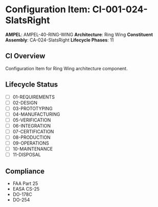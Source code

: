 # Configuration Item: CI-001-024-SlatsRight

**AMPEL**: AMPEL-40-RING-WING
**Architecture**: Ring Wing
**Constituent Assembly**: CA-024-SlatsRight
**Lifecycle Phases**: 11

## CI Overview
Configuration Item for Ring Wing architecture component.

## Lifecycle Status
- [ ] 01-REQUIREMENTS
- [ ] 02-DESIGN
- [ ] 03-PROTOTYPING
- [ ] 04-MANUFACTURING
- [ ] 05-VERIFICATION
- [ ] 06-INTEGRATION
- [ ] 07-CERTIFICATION
- [ ] 08-PRODUCTION
- [ ] 09-OPERATIONS
- [ ] 10-MAINTENANCE
- [ ] 11-DISPOSAL

## Compliance
- FAA Part 25
- EASA CS-25
- DO-178C
- DO-254
